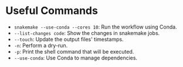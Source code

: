 # Useful Commands

- `snakemake --use-conda --cores 10`: Run the workflow using Conda.
- `--list-changes code`: Show the changes in snakemake jobs.
- `--touch`: Update the output files' timestamps.
- `-n`: Perform a dry-run.
- `-p`: Print the shell command that will be executed.
- `--use-conda`: Use Conda to manage dependencies.
